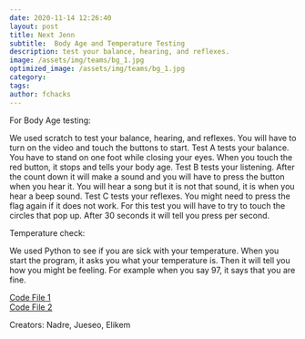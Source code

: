 ```yaml
---
date: 2020-11-14 12:26:40
layout: post
title: Next Jenn
subtitle:  Body Age and Temperature Testing
description: test your balance, hearing, and reflexes.
image: /assets/img/teams/bg_1.jpg
optimized_image: /assets/img/teams/bg_1.jpg
category:
tags:
author: fchacks
---
```


For Body Age testing:

We used scratch to test your balance, hearing, and reflexes. You will have to turn on the video and touch the buttons to start.  Test A tests your balance. You have to stand on one foot while closing your eyes. When you touch the red button, it stops and tells your body age. Test B tests your listening. After the count down it will make a sound and you will have to press the button when you hear it. You will hear a song but it is not that sound, it is when you hear a beep sound. Test C tests your reflexes. You might need to press the flag again if it does not work. For this test you will have to try to touch the circles that pop up. After 30 seconds it will tell you press per second.

Temperature check:

We used Python to see if you are sick with your temperature. When you start the program, it asks you what your temperature is. Then it will tell you how you might be feeling. For example when you say 97, it says that you are fine.

<a href="https://scratch.mit.edu/projects/449883668/">Code File 1</a> <br>
<a href="https://colab.research.google.com/drive/16h4-OP-_6aSe3fN7mKm33UHa4x1Evjyo?usp=sharing">Code File 2</a>

Creators:
Nadre, Jueseo, Elikem
